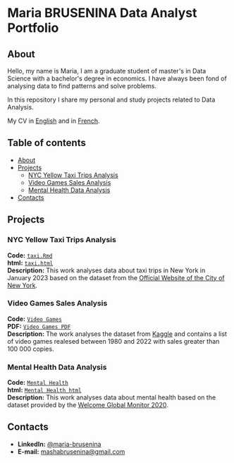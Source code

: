 # Maria BRUSENINA Data Analyst Portfolio
## About
Hello, my name is Maria, I am a graduate student of master's in Data Science with a bachelor's degree in economics. I have always been fond of analysing data to find patterns and solve problems. 

In this repository I share my personal and study projects related to Data Analysis.

My CV in [English](https://github.com/marybrus23/Portfolio/blob/main/Maria%20Brusenina%20CV%20eng.pdf) and in [French](https://github.com/marybrus23/Portfolio/blob/main/Brusenina%20Maria%20CV%20FR.pdf).  
## Table of contents
- [About](#about)
- [Projects](#Projects)
	+ [NYC Yellow Taxi Trips Analysis](#NYC-Yellow-Taxi-Trips-Analysis)
	+ [Video Games Sales Analysis](#Video-Games-Sales-Analysis)
 	+ [Mental Health Data Analysis](#Mental-Health-Data-Analysis)
- [Contacts](#contacts)

## Projects
### NYC Yellow Taxi Trips Analysis
**Code:** [`taxi.Rmd`](https://github.com/marybrus23/Portfolio/blob/main/taxi.Rmd)    
**html:** [`taxi.html`](https://github.com/marybrus23/Portfolio/blob/main/taxi.html)    
**Description:** This work analyses data about taxi trips in New York in January 2023 based on the dataset from the [Official Website of the City of New York](https://www.nyc.gov/site/tlc/about/tlc-trip-record-data.page). 
### Video Games Sales Analysis
**Code:** [`Video Games`](https://github.com/marybrus23/Portfolio/blob/main/MondejarTessa_BruseninaMaria.Rmd)    
**PDF:** [`Video Games PDF`](https://github.com/marybrus23/Portfolio/blob/main/MondejarTessa_BruseninaMaria.pdf)    
**Description:** The work analyses the dataset from [Kaggle](https://www.kaggle.com/datasets/gregorut/videogamesales) and contains a list of video games realesed between 1980 and 2022 with sales greater than 100 000 copies.
### Mental Health Data Analysis
**Code:** [`Mental Health`](https://github.com/marybrus23/Portfolio/blob/main/Brusenina.Rmd)    
**html:** [`Mental Health html`](https://github.com/marybrus23/Portfolio/blob/main/Brusenina.html)    
**Description:** This work analyses data about mental health based on the dataset provided by the [Welcome Global Monitor 2020](https://wellcome.org/reports/wellcome-global-monitor-mental-health/2020). 

## Contacts
* **LinkedIn:** [@maria-brusenina](https://www.linkedin.com/in/maria-brusenina/)
* **E-mail:** mashabrusenina@gmail.com
